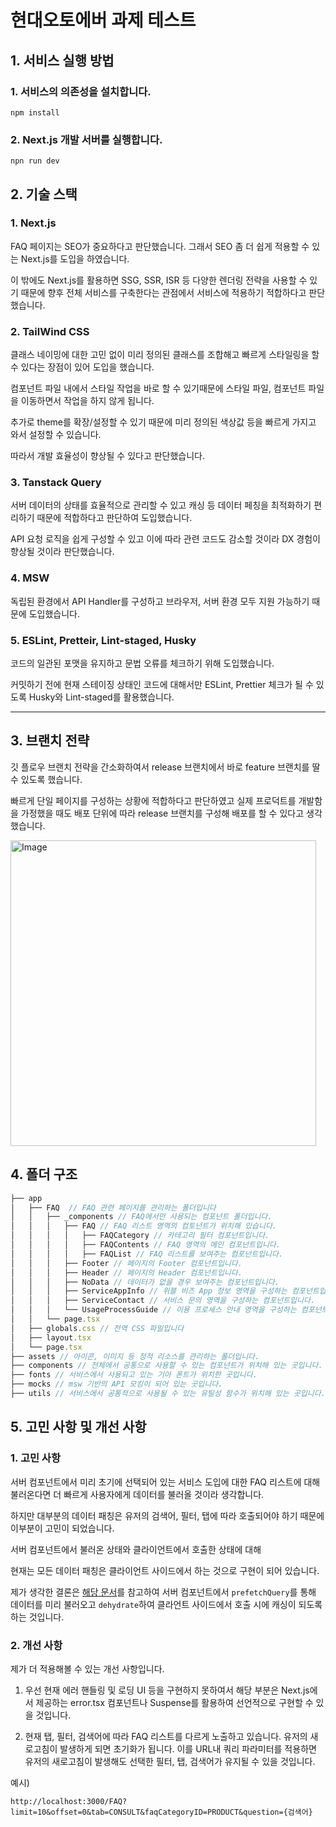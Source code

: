 # 현대오토에버 과제 테스트

## 1. 서비스 실행 방법

### 1. 서비스의 의존성을 설치합니다.

```
npm install
```

### 2. Next.js 개발 서버를 실행합니다.

```
npn run dev
```

## 2. 기술 스택

### 1. Next.js

FAQ 페이지는 SEO가 중요하다고 판단했습니다. 그래서 SEO 좀 더 쉽게 적용할 수 있는 Next.js를 도입을 하였습니다.

이 밖에도 Next.js를 활용하면 SSG, SSR, ISR 등 다양한 렌더링 전략을 사용할 수 있기 때문에 향후 전체 서비스를 구축한다는 관점에서 서비스에 적용하기 적합하다고 판단했습니다.

### 2. TailWind CSS

클래스 네이밍에 대한 고민 없이 미리 정의된 클래스를 조합해고 빠르게 스타일링을 할 수 있다는 장점이 있어 도입을 했습니다.

컴포넌트 파일 내에서 스타일 작업을 바로 할 수 있기때문에 스타일 파일, 컴포넌트 파일을 이동하면서 작업을 하지 않게 됩니다.

추가로 theme를 확장/설정할 수 있기 때문에 미리 정의된 색상값 등을 빠르게 가지고 와서 설정할 수 있습니다.

따라서 개발 효율성이 향상될 수 있다고 판단했습니다.

### 3. Tanstack Query

서버 데이터의 상태를 효율적으로 관리할 수 있고 캐싱 등 데이터 페칭을 최적화하기 편리하기 때문에 적합하다고 판단하여 도입했습니다.

API 요청 로직을 쉽게 구성할 수 있고 이에 따라 관련 코드도 감소할 것이라 DX 경험이 향상될 것이라 판단했습니다.

### 4. MSW

독립된 환경에서 API Handler를 구성하고 브라우저, 서버 환경 모두 지원 가능하기 때문에 도입했습니다.

### 5. ESLint, Pretteir, Lint-staged, Husky

코드의 일관된 포맷을 유지하고 문법 오류를 체크하기 위해 도입했습니다.

커밋하기 전에 현재 스테이징 상태인 코드에 대해서만 ESLint, Prettier 체크가 될 수 있도록 Husky와 Lint-staged를 활용했습니다.

---

## 3. 브랜치 전략

깃 플로우 브랜치 전략을 간소화하여서 release 브랜치에서 바로 feature 브랜치를 딸 수 있도록 했습니다.

빠르게 단일 페이지를 구성하는 상황에 적합하다고 판단하였고 실제 프로덕트를 개발함을 가정했을 때도 배포 단위에 따라 release 브랜치를 구성해 배포를 할 수 있다고 생각했습니다.

<img width="489" alt="Image" src="https://github.com/user-attachments/assets/75b84efe-60b3-4494-84cb-e9887475f5c0" />

## 4. 폴더 구조

```ts
├── app
│   ├── FAQ  // FAQ 관련 페이지를 관리하는 폴더입니다
│   │   ├── _components // FAQ에서만 사용되는 컴포넌트 폴더입니다.
│   │   │   ├── FAQ // FAQ 리스트 영역의 컴토넌트가 위치해 있습니다.
│   │   │   │   ├── FAQCategory // 카테고리 필터 컴포넌트입니다.
│   │   │   │   ├── FAQContents // FAQ 영역의 메인 컴포넌트입니다.
│   │   │   │   ├── FAQList // FAQ 리스트를 보여주는 컴포넌트입니다.
│   │   │   ├── Footer // 페이지의 Footer 컴포넌트입니다.
│   │   │   ├── Header // 페이지의 Header 컴포넌트입니다.
│   │   │   ├── NoData // 데이터가 없을 경우 보여주는 컴포넌트입니다.
│   │   │   ├── ServiceAppInfo // 위블 비즈 App 정보 영역을 구성하는 컴포넌트입니다.
│   │   │   ├── ServiceContact // 서비스 문의 영역을 구성하는 컴포넌트입니다.
│   │   │   └── UsageProcessGuide // 이용 프로세스 안내 영역을 구성하는 컴포넌트입니다.
│   │   └── page.tsx
│   ├── globals.css // 전역 CSS 파일입니다
│   ├── layout.tsx
│   └── page.tsx
├── assets // 아이콘, 이미지 등 정적 리소스를 관리하는 폴더입니다.
├── components // 전체에서 공통으로 사용할 수 있는 컴포넌트가 위치해 있는 곳입니다.
├── fonts // 서비스에서 사용되고 있는 기아 폰트가 위치한 곳입니다.
├── mocks // msw 기반의 API 모킹이 되어 있는 곳입니다.
├── utils // 서비스에서 공통적으로 사용될 수 있는 유틸성 함수가 위치해 있는 곳입니다.
```

## 5. 고민 사항 및 개선 사항

### 1. 고민 사항

서버 컴포넌트에서 미리 초기에 선택되어 있는 서비스 도입에 대한 FAQ 리스트에 대해 불러온다면 더 빠르게 사용자에게 데이터를 불러올 것이라 생각합니다.

하지만 대부분의 데이터 패칭은 유저의 검색어, 필터, 탭에 따라 호출되어야 하기 때문에 이부분이 고민이 되었습니다.

서버 컴포넌트에서 불러온 상태와 클라이언트에서 호출한 상태에 대해

현재는 모든 데이터 패칭은 클라이언트 사이드에서 하는 것으로 구현이 되어 있습니다.

제가 생각한 결론은 [해당 문서](https://tanstack.com/query/latest/docs/framework/react/guides/advanced-ssr)를 참고하여 서버 컴포넌트에서 `prefetchQuery`를 통해 데이터를 미리 불러오고 `dehydrate`하여 클라언트 사이드에서 호출 시에 캐싱이 되도록 하는 것입니다.

### 2. 개선 사항

제가 더 적용해볼 수 있는 개선 사항입니다.

1. 우선 현재 에러 핸들링 및 로딩 UI 등을 구현하지 못하여서 해당 부분은 Next.js에서 제공하는 error.tsx 컴포넌트나 Suspense를 활용하여 선언적으로 구현할 수 있을 것입니다.

2. 현재 탭, 필터, 검색어에 따라 FAQ 리스트를 다르게 노출하고 있습니다. 유저의 새로고침이 발생하게 되면 초기화가 됩니다. 이를 URL내 쿼리 파라미터를 적용하면 유저의 새로고침이 발생해도 선택한 필터, 탭, 검색어가 유지될 수 있을 것입니다.

예시)

`http://localhost:3000/FAQ?limit=10&offset=0&tab=CONSULT&faqCategoryID=PRODUCT&question={검색어}`

